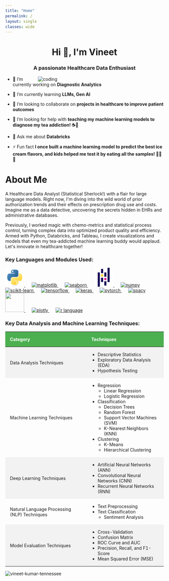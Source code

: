 ```yaml
---
title: "Home"
permalink: /
layout: single
classes: wide
---
```


<h1 align="center">Hi 👋, I'm Vineet</h1>
<h3 align="center">A passionate Healthcare Data Enthusiast</h3>
<img align="right" alt="coding" width="400" src="https://user-images.githubusercontent.com/55389276/140866485-8fb1c876-9a8f-4d6a-98dc-08c4981eaf70.gif">

- 🔭 I’m currently working on **Diagnostic Analytics**

- 🌱 I’m currently learning **LLMs, Gen AI**

- 👯 I’m looking to collaborate on **projects in healthcare to improve patient outcomes**

- 🤝 I’m looking for help with **teaching my machine learning models to diagnose my tea addiction! ☕🤖**

- 💬 Ask me about **Databricks**

- ⚡ Fun fact **I once built a machine learning model to predict the best ice cream flavors, and kids helped me test it by eating all the samples! 🍦🤖👶**

About Me
======
A Healthcare Data Analyst (Statistical Sherlock!) with a flair for large language models. Right now, I'm diving into the wild world of prior authorization trends and their effects on prescription drug use and costs. Imagine me as a data detective, uncovering the secrets hidden in EHRs and administrative databases.

Previously, I worked magic with chemo-metrics and statistical process control, turning complex data into optimized product quality and efficiency. Armed with Python, Databricks, and Tableau, I create visualizations and models that even my tea-addicted machine learning buddy would applaud. Let's innovate in healthcare together!

<h3 align="left">Key Languages and Modules Used:</h3>
<p align="left"> 
    <a href="https://www.python.org" target="_blank" rel="noreferrer" style="margin-right: 20px;"> 
        <img src="https://raw.githubusercontent.com/devicons/devicon/master/icons/python/python-original.svg" alt="python" width="60" height="60"/> 
    </a> 
    <a href="https://matplotlib.org/" target="_blank" rel="noreferrer" style="margin-right: 20px;"> 
        <img src="https://upload.wikimedia.org/wikipedia/commons/8/84/Matplotlib_icon.svg" alt="matplotlib" width="60" height="60"/> 
    </a> 
    <a href="https://seaborn.pydata.org/" target="_blank" rel="noreferrer" style="margin-right: 20px;"> 
        <img src="https://seaborn.pydata.org/_images/logo-mark-lightbg.svg" alt="seaborn" width="60" height="60"/> 
    </a> 
    <a href="https://pandas.pydata.org/" target="_blank" rel="noreferrer" style="margin-right: 20px;"> 
        <img src="https://raw.githubusercontent.com/devicons/devicon/2ae2a900d2f041da66e950e4d48052658d850630/icons/pandas/pandas-original.svg" alt="pandas" width="60" height="60"/> 
    </a> 
    <a href="https://numpy.org/" target="_blank" rel="noreferrer" style="margin-right: 20px;"> 
        <img src="https://upload.wikimedia.org/wikipedia/commons/3/31/NumPy_logo_2020.svg" alt="numpy" width="60" height="60"/> 
    </a> 
    <a href="https://scikit-learn.org/" target="_blank" rel="noreferrer" style="margin-right: 20px;"> 
        <img src="https://upload.wikimedia.org/wikipedia/commons/0/05/Scikit_learn_logo_small.svg" alt="scikit-learn" width="60" height="60"/> 
    </a> 
    <a href="https://www.tensorflow.org" target="_blank" rel="noreferrer" style="margin-right: 20px;"> 
        <img src="https://www.vectorlogo.zone/logos/tensorflow/tensorflow-icon.svg" alt="tensorflow" width="60" height="60"/> 
    </a> 
    <a href="https://keras.io/" target="_blank" rel="noreferrer" style="margin-right: 20px;"> 
        <img src="https://upload.wikimedia.org/wikipedia/commons/a/ae/Keras_logo.svg" alt="keras" width="60" height="60"/> 
    </a> 
    <a href="https://pytorch.org/" target="_blank" rel="noreferrer" style="margin-right: 20px;"> 
        <img src="https://www.vectorlogo.zone/logos/pytorch/pytorch-icon.svg" alt="pytorch" width="60" height="60"/> 
    </a> 
    <a href="https://spacy.io/" target="_blank" rel="noreferrer" style="margin-right: 20px;"> 
        <img src="https://upload.wikimedia.org/wikipedia/commons/thumb/8/88/SpaCy_logo.svg/512px-SpaCy_logo.svg.png" alt="spacy" width="60" height="60"/> 
    </a> 
    <a href="https://opencv.org/" target="_blank" rel="noreferrer" style="margin-right: 20px;"> 
        <img src="https://www.vectorlogo.zone/logos/opencv/opencv-icon.svg" width="60" height="60"/> 
    </a> 
    <a href="https://plotly.com/" target="_blank" rel="noreferrer" style="margin-right: 20px;"> 
        <img src="https://images.plot.ly/logo/new-branding/plotly-logomark.png" alt="plotly" width="60" height="60"/> 
    </a> 
    <a href="https://www.r-project.org/" target="_blank" rel="noreferrer" style="margin-right: 20px;"> 
        <img src="https://www.r-project.org/Rlogo.png" alt="r language" width="60" height="60"/> 
    </a> 
</p>

<h3 align="left">Key Data Analysis and Machine Learning Techniques:</h3>
<table style="border-collapse: collapse; width: 100%;">
    <thead>
        <tr style="background-color: #4CAF50; color: white;">
            <th style="padding: 15px; text-align: left;">Category</th>
            <th style="padding: 15px; text-align: left;">Techniques</th>
        </tr>
    </thead>
    <tbody>
        <tr style="background-color: #f2f2f2;">
            <td style="padding: 15px; text-align: left;">Data Analysis Techniques</td>
            <td style="padding: 15px; text-align: left;">
                <ul style="margin: 0; padding-left: 20px;">
                    <li>Descriptive Statistics</li>
                    <li>Exploratory Data Analysis (EDA)</li>
                    <li>Hypothesis Testing</li>
                </ul>
            </td>
        </tr>
        <tr>
            <td style="padding: 15px; text-align: left;">Machine Learning Techniques</td>
            <td style="padding: 15px; text-align: left;">
                <ul style="margin: 0; padding-left: 20px;">
                    <li>Regression
                        <ul style="margin: 0; padding-left: 20px;">
                            <li>Linear Regression</li>
                            <li>Logistic Regression</li>
                        </ul>
                    </li>
                    <li>Classification
                        <ul style="margin: 0; padding-left: 20px;">
                            <li>Decision Trees</li>
                            <li>Random Forest</li>
                            <li>Support Vector Machines (SVM)</li>
                            <li>K-Nearest Neighbors (KNN)</li>
                        </ul>
                    </li>
                    <li>Clustering
                        <ul style="margin: 0; padding-left: 20px;">
                            <li>K-Means</li>
                            <li>Hierarchical Clustering</li>
                        </ul>
                    </li>
                </ul>
            </td>
        </tr>
        <tr style="background-color: #f2f2f2;">
            <td style="padding: 15px; text-align: left;">Deep Learning Techniques</td>
            <td style="padding: 15px; text-align: left;">
                <ul style="margin: 0; padding-left: 20px;">
                    <li>Artificial Neural Networks (ANN)</li>
                    <li>Convolutional Neural Networks (CNN)</li>
                    <li>Recurrent Neural Networks (RNN)</li>
                </ul>
            </td>
        </tr>
        <tr>
            <td style="padding: 15px; text-align: left;">Natural Language Processing (NLP) Techniques</td>
            <td style="padding: 15px; text-align: left;">
                <ul style="margin: 0; padding-left: 20px;">
                    <li>Text Preprocessing</li>
                    <li>Text Classification
                        <ul style="margin: 0; padding-left: 20px;">
                            <li>Sentiment Analysis</li>
                        </ul>
                    </li>
                </ul>
            </td>
        </tr>
        <tr style="background-color: #f2f2f2;">
            <td style="padding: 15px; text-align: left;">Model Evaluation Techniques</td>
            <td style="padding: 15px; text-align: left;">
                <ul style="margin: 0; padding-left: 20px;">
                    <li>Cross-Validation</li>
                    <li>Confusion Matrix</li>
                    <li>ROC Curve and AUC</li>
                    <li>Precision, Recall, and F1-Score</li>
                    <li>Mean Squared Error (MSE)</li>
                </ul>
            </td>
        </tr>
    </tbody>
</table>

<p align="left"> 
    <img src="https://komarev.com/ghpvc/?username=vineet-kumar-tennessee&label=Profile%20views&color=0e75b6&style=flat" alt="vineet-kumar-tennessee" /> 
</p>
